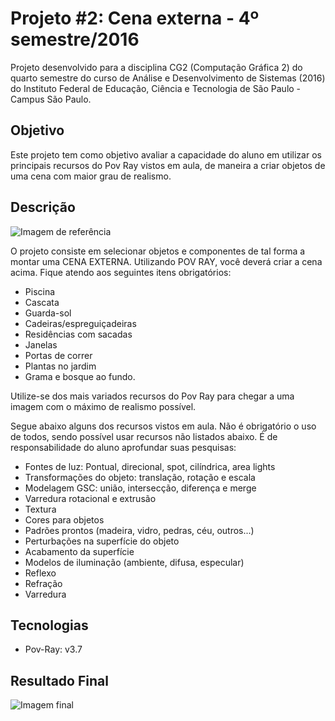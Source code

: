 # Projeto #2: Cena externa - 4º semestre/2016

Projeto desenvolvido para a disciplina CG2 (Computação Gráfica 2) do quarto semestre do curso de Análise e Desenvolvimento de Sistemas (2016) do Instituto Federal de Educação, Ciência e Tecnologia de São Paulo - Campus São Paulo. 


## Objetivo
Este projeto tem como objetivo avaliar a capacidade do aluno em utilizar os principais recursos do Pov Ray vistos em aula, de maneira a criar objetos de uma cena com maior grau de realismo.

## Descrição

![Imagem de referência](https://github.com/himais/Projeto-2---Ma-ra-Satiko-Tabata-1561545/blob/master/Refer%C3%AAncia.PNG?raw=true)

O projeto consiste em selecionar objetos e componentes de tal forma a montar uma CENA EXTERNA. Utilizando POV RAY, você deverá criar a cena acima. Fique atendo aos seguintes itens obrigatórios:

- Piscina
- Cascata
- Guarda-sol
- Cadeiras/espreguiçadeiras
- Residências com sacadas
- Janelas
- Portas de correr
- Plantas no jardim
- Grama e bosque ao fundo.

Utilize-se dos mais variados recursos do Pov Ray para chegar a uma imagem com o máximo de realismo possível.

Segue abaixo alguns dos recursos vistos em aula. Não é obrigatório o uso de todos, sendo possível usar recursos não listados abaixo. É de responsabilidade do aluno aprofundar suas pesquisas:
 - Fontes de luz: Pontual, direcional, spot, cilíndrica, area lights
 - Transformações do objeto: translação, rotação e escala
 - Modelagem GSC: união, intersecção, diferença e merge
 - Varredura rotacional e extrusão
 - Textura
 - Cores para objetos
 - Padrões prontos (madeira, vidro, pedras, céu, outros...)
 - Perturbações na superfície do objeto
 - Acabamento da superfície
 - Modelos de iluminação (ambiente, difusa, especular)
 - Reflexo
 - Refração
 - Varredura

## Tecnologias

- Pov-Ray: v3.7

## Resultado Final
![Imagem final](https://github.com/himais/Projeto-2---Ma-ra-Satiko-Tabata-1561545/blob/master/Resultado%20Final.png?raw=true)
